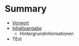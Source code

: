 # Summary

* [Vorwort](README.md)
* [Inhaltsangabe](chapter1.md)
   * Hintergrundinformationen
* TEst


